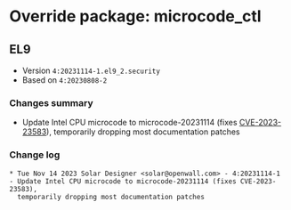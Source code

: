 # Override package: microcode_ctl

## EL9

- Version `4:20231114-1.el9_2.security`
- Based on `4:20230808-2`

### Changes summary

- Update Intel CPU microcode to microcode-20231114 (fixes [CVE-2023-23583](https://www.openwall.com/lists/oss-security/2023/11/14/4)), temporarily dropping most documentation patches

### Change log

```
* Tue Nov 14 2023 Solar Designer <solar@openwall.com> - 4:20231114-1
- Update Intel CPU microcode to microcode-20231114 (fixes CVE-2023-23583),
  temporarily dropping most documentation patches
```
